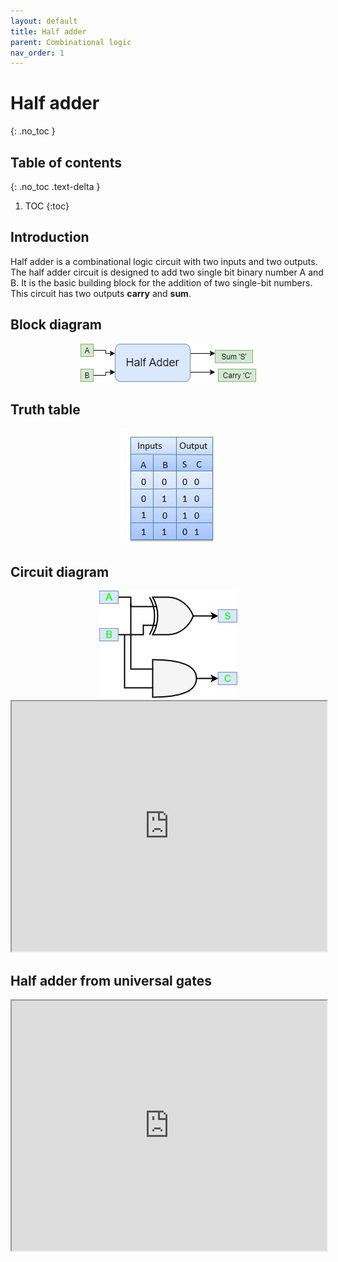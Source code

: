 ```yaml
---
layout: default
title: Half adder
parent: Combinational logic
nav_order: 1
---
```


# Half adder
{: .no_toc }

## Table of contents
{: .no_toc .text-delta }

1. TOC
{:toc}

## Introduction

Half adder is a combinational logic circuit with two inputs and two outputs. 
The half adder circuit is designed to add two single bit binary number A and B. 
It is the basic building block for the addition of two single-bit numbers. 
This circuit has two outputs **carry** and **sum**.

## Block diagram

<div style="text-align:center"><img src="../../assets/images/halfadder_blockdiagram.jpg" /></div>


## Truth table

<div style="text-align:center"><img src="../../assets/images/halfadder_truthtable.jpg" /></div>

## Circuit diagram

<div style="text-align:center"><img src="../../assets/images/halfadder_circuitdiagram.jpg" /></div>

<iframe width="100%" height="400px" src="https://circuitverse.org/simulator/embed/43463" id="projectPreview" scrolling="no" webkitAllowFullScreen mozAllowFullScreen allowFullScreen> </iframe>

## Half adder from universal gates 

<iframe width="100%" height="400px" src="https://circuitverse.org/simulator/embed/101813" id="halfAdder" scrolling="no" webkitAllowFullScreen mozAllowFullScreen allowFullScreen> </iframe>
